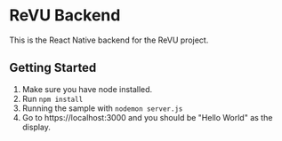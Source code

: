 # ReVU Backend
This is the React Native backend for the ReVU project.

## Getting Started
1. Make sure you have node installed.
2. Run `npm install`
4. Running the sample with `nodemon server.js`
5. Go to https://localhost:3000 and you should be "Hello World" as the display.
